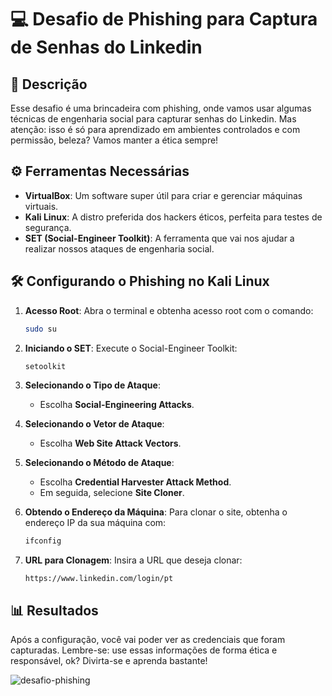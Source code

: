 # 💻 Desafio de Phishing para Captura de Senhas do Linkedin

## 📜 Descrição
Esse desafio é uma brincadeira com phishing, onde vamos usar algumas técnicas de engenharia social para capturar senhas do Linkedin. Mas atenção: isso é só para aprendizado em ambientes controlados e com permissão, beleza? Vamos manter a ética sempre!

## ⚙️ Ferramentas Necessárias
- **VirtualBox**: Um software super útil para criar e gerenciar máquinas virtuais.
- **Kali Linux**: A distro preferida dos hackers éticos, perfeita para testes de segurança.
- **SET (Social-Engineer Toolkit)**: A ferramenta que vai nos ajudar a realizar nossos ataques de engenharia social.
  
## 🛠️ Configurando o Phishing no Kali Linux

1. **Acesso Root**: Abra o terminal e obtenha acesso root com o comando:
   ```bash
   sudo su
   ```

2. **Iniciando o SET**: Execute o Social-Engineer Toolkit:
   ```bash
   setoolkit
   ```

3. **Selecionando o Tipo de Ataque**:
   - Escolha **Social-Engineering Attacks**.

4. **Selecionando o Vetor de Ataque**:
   - Escolha **Web Site Attack Vectors**.

5. **Selecionando o Método de Ataque**:
   - Escolha **Credential Harvester Attack Method**.
   - Em seguida, selecione **Site Cloner**.

6. **Obtendo o Endereço da Máquina**: Para clonar o site, obtenha o endereço IP da sua máquina com:
   ```bash
   ifconfig
   ```

7. **URL para Clonagem**: Insira a URL que deseja clonar:
   ```plaintext
   https://www.linkedin.com/login/pt
   ```

## 📊 Resultados
Após a configuração, você vai poder ver as credenciais que foram capturadas. 
Lembre-se: use essas informações de forma ética e responsável, ok? Divirta-se e aprenda bastante!

![desafio-phishing](https://github.com/user-attachments/assets/82855a91-b9a8-450c-8fee-4b3529075b36)

